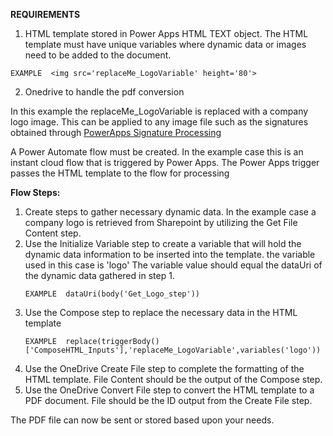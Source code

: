 **REQUIREMENTS**
1. HTML template stored in Power Apps HTML TEXT object.  The HTML template must have unique variables where dynamic data or images need to be added to the document.
  ```
  EXAMPLE  <img src='replaceMe_LogoVariable' height='80'>
  ```
2. Onedrive to handle the pdf conversion

In this example the replaceMe_LogoVariable is replaced with a company logo image.  This can be applied to any image file such as the signatures obtained through [PowerApps Signature Processing](https://github.com/bbarnestech/PowerApps/blob/main/Process_Signature) 

A Power Automate flow must be created.  In the example case this is an instant cloud flow that is triggered by Power Apps. The Power Apps trigger passes the HTML template to the flow for processing

**Flow Steps:**
1. Create steps to gather necessary dynamic data.  In the example case a company logo is retrieved from Sharepoint by utilizing the Get File Content step.  
2. Use the Initialize Variable step to create a variable that will hold the dynamic data information to be inserted into the template.  the variable used in this case is 'logo' 
   The variable value should equal the dataUri of the dynamic data gathered in step 1.  
   ```
   EXAMPLE  dataUri(body('Get_Logo_step'))
   ```
3. Use the Compose step to replace the necessary data in the HTML template
   ```
   EXAMPLE  replace(triggerBody()['ComposeHTML_Inputs'],'replaceMe_LogoVariable',variables('logo'))
   ```
4. Use the OneDrive Create File step to complete the formatting of the HTML template.  File Content should be the output of the Compose step.
5. Use the OneDrive Convert File step to convert the HTML template to a PDF document.  File should be the ID output from the Create File step.

The PDF file can now be sent or stored based upon your needs.  
